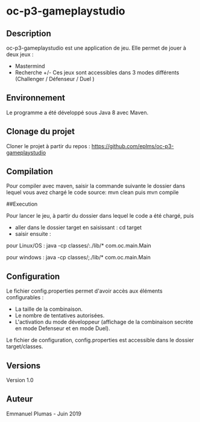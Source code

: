 # oc-p3-gameplaystudio

## Description
oc-p3-gameplaystudio est une application de jeu.
Elle permet de jouer à deux jeux :
- Mastermind
- Recherche +/-
Ces jeux sont accessibles dans 3 modes différents (Challenger / Défenseur / Duel )

## Environnement 

Le programme a été développé sous Java 8 avec Maven.

## Clonage du projet

Cloner le projet à partir du repos : https://github.com/eplms/oc-p3-gameplaystudio

## Compilation
Pour compiler avec maven, saisir la commande suivante le dossier dans lequel vous avez chargé le code source: mvn clean puis mvn compile
 
##Execution

Pour lancer le jeu, à partir du dossier dans lequel le code a été chargé, puis

- aller dans le dossier target en saisissant : cd target
- saisir ensuite :


 pour Linux/OS :    java -cp classes/:./lib/* com.oc.main.Main
	
 pour windows :     java -cp classes/;./lib/* com.oc.main.Main 

## Configuration
Le fichier config.properties permet d'avoir accès aux éléments configurables :
- La taille de la combinaison.
- Le nombre de tentatives autorisées.
- L'activation du mode développeur (affichage de la combinaison secrète en mode Defenseur et en mode Duel).

Le fichier de configuration, config.properties est accessible dans le dossier target/classes.




## Versions
Version 1.0


## Auteur
Emmanuel Plumas - Juin 2019

